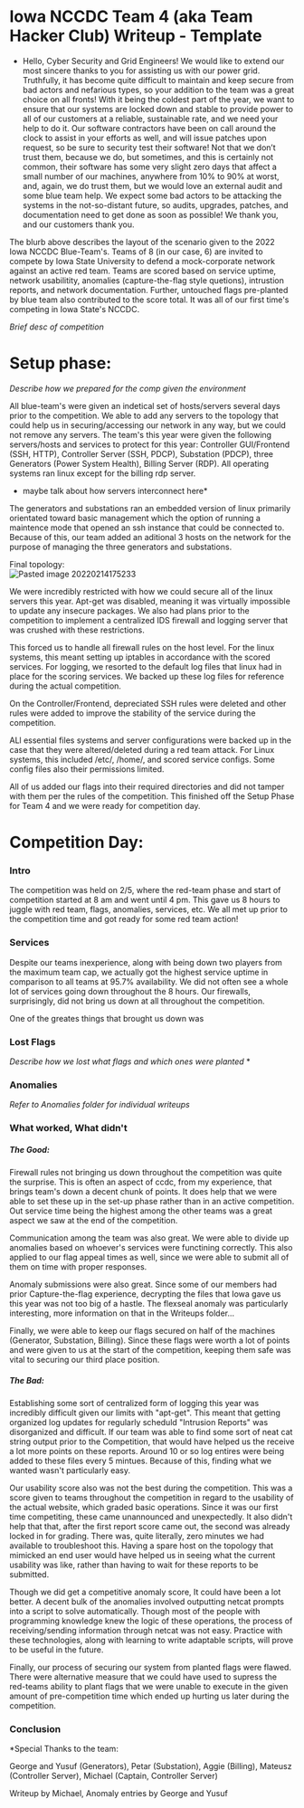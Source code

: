 # Iowa NCCDC Team 4 (aka Team Hacker Club) Writeup - Template

* Hello, Cyber Security and Grid Engineers!
We would like to extend our most sincere thanks to you for assisting us with our power
grid. Truthfully, it has become quite difficult to maintain and keep secure from bad actors and nefarious types, so your addition to the team was a great choice on all fronts!
With it being the coldest part of the year, we want to ensure that our systems are locked
down and stable to provide power to all of our customers at a reliable, sustainable rate, and we need your help to do it. Our software contractors have been on call around the clock to assist in your efforts as well, and will issue patches upon request, so be sure to security test their software! Not that we don’t trust them, because we do, but sometimes, and this is certainly not common, their software has some very slight zero days that affect a small number of our machines, anywhere from 10% to 90% at worst, and, again, we do trust them, but we would love an external audit and some blue team help. We expect some bad actors to be attacking the systems in the not-so-distant future, so audits, upgrades, patches, and documentation need to get done as soon as possible! We thank you, and our customers thank you. 

The blurb above describes the layout of the scenario given to the 2022 Iowa NCCDC Blue-Team's. Teams of 8 (in our case, 6) are invited to compete by Iowa State University to defend a mock-corporate network against an active red team. Teams are scored based on service uptime, network usabilitity, anomalies (capture-the-flag style quetions), intrustion reports, and network documentation. Further, untouched flags pre-planted by blue team also contributed to the score total. It was all of our first time's competing in Iowa State's NCCDC.

*Brief desc of competition*


# Setup phase:
*Describe how we prepared for the comp given the environment*

All blue-team's were given an indetical set of hosts/servers several days prior to the competition. We able to add any servers to the topology that could help us in securing/accessing our network in any way, but we could not remove any servers. The team's this year were given the following servers/hosts and services to protect for this year: Controller GUI/Frontend (SSH, HTTP), Controller Server (SSH, PDCP), Substation (PDCP), three Generators (Power System Health), Billing Server (RDP). All operating systems ran linux except for the billing rdp server.
* maybe talk about how servers interconnect here*

The generators and substations ran an embedded version of linux primarily orientated toward basic management which the option of running a maintence mode that opened an ssh instance that could be connected to. Because of this, our team added an aditional 3 hosts on the network for the purpose of managing the three generators and substations.

Final topology:   
![Pasted image 20220214175233](https://user-images.githubusercontent.com/75512760/156289367-135f2044-84f3-4cf5-83e0-6bc645d8cb5e.png)


We were incredibly restricted with how we could secure all of the linux servers this year. Apt-get was disabled, meaning it was virtually impossible to update any insecure packages. We also had plans prior to the competition to implement a centralized IDS firewall and logging server that was crushed with these restrictions. 

This forced us to handle all firewall rules on the host level. For the linux systems, this meant setting up iptables in accordance with the scored services. For logging, we resorted to the default log files that linux had in place for the scoring services. We backed up these log files for reference during the actual competition.

On the Controller/Frontend, depreciated SSH rules were deleted and other rules were added to improve the stability of the service during the competition.

ALl essential files systems and server configurations were backed up in the case that they were altered/deleted during a red team attack. For Linux systems, this included /etc/, /home/, and scored service configs. Some config files also their permissions limited.

All of us added our flags into their required directories and did not tamper with them per the rules of the competition. This finished off the Setup Phase for Team 4 and we were ready for competition day.

# Competition Day:
### Intro
The competition was held on 2/5, where the red-team phase and start of competition started at 8 am and went until 4 pm. This gave us 8 hours to juggle with red team, flags, anomalies, services, etc. We all met up prior to the competition time and got ready for some red team action!

### Services
Despite our teams inexperience, along with being down two players from the maximum team cap, we actually got the highest service uptime in comparison to all teams at 95.7% availability. We did not often see a whole lot of services going down throughout the 8 hours. Our firewalls, surprisingly, did not bring us down at all throughout the competition. 

One of the greates things that brought us down was 

### Lost Flags
*Describe how we lost what flags and which ones were planted*
*
### Anomalies

*Refer to Anomalies folder for individual writeups*

### What worked, What didn't 

##### The Good:

Firewall rules not bringing us down throughout the competition was quite the surprise. This is often an aspect of ccdc, from my experience, that brings team's down a decent chunk of points. It does help that we were able to set these up in the set-up phase rather than in an active competition. Out service time being the highest among the other teams was a great aspect we saw at the end of the competition. 


Communication among the team was also great. We were able to divide up anomalies based on whoever's services were functining correctly. This also applied to our flag appeal times as well, since we were able to submit all of them on time with proper responses.

Anomaly submissions were also great. Since some of our members had prior Capture-the-flag experience, decrypting the files that Iowa gave us this year was not too big of a hastle. The flexseal anomaly was particularly interesting, more information on that in the Writeups folder...

Finally, we were able to keep our flags secured on half of the machines (Generator, Substation, Billing). Since these flags were worth a lot of points and were given to us at the start of the competition, keeping them safe was vital to securing our third place position. 

##### The Bad:

Establishing some sort of centralized form of logging this year was incredibly difficult given our limits with "apt-get". This meant that getting organized log updates for regularly scheduld "Intrusion Reports" was disorganized and difficult. If our team was able to find some sort of neat cat string output prior to the Competition, that would have helped us the receive a lot more points on these reports. Around 10 or so log entires were being added to these files every 5 mintues. Because of this, finding what we wanted wasn't particularly easy. 

Our usability score also was not the best during the competition. This was a score given to teams throughout the competition in regard to the usability of the actual website, which graded basic operations. Since it was our first time competiting, these came unannounced and unexpectedly. It also didn't help that that, after the first report score came out, the second was already locked in for grading. There was, quite literally, zero minutes we had available to troubleshoot this. Having a spare host on the topology that mimicked an end user would have helped us in seeing what the current usability was like, rather than having to wait for these reports to be submitted.

Though we did get a competitive anomaly score, It could have been a lot better. A decent bulk of the anomalies involved outputting netcat prompts into a script to solve automatically. Though most of the people with programming knowledge knew the logic of these operations, the process of receiving/sending information through netcat was not easy. Practice with these technologies, along with learning to write adaptable scripts, will prove to be useful in the future. 

Finally, our process of securing our system from planted flags were flawed. There were alternative measure that we could have used to supress the red-teams ability to plant flags that we were unable to execute in the given amount of pre-competition time which ended up hurting us later during the competition.

### Conclusion


*Special Thanks to the team:

George and Yusuf (Generators), Petar (Substation), Aggie (Billing),  Mateusz (Controller Server),  Michael (Captain, Controller Server)

Writeup by Michael, Anomaly entries by George and Yusuf



